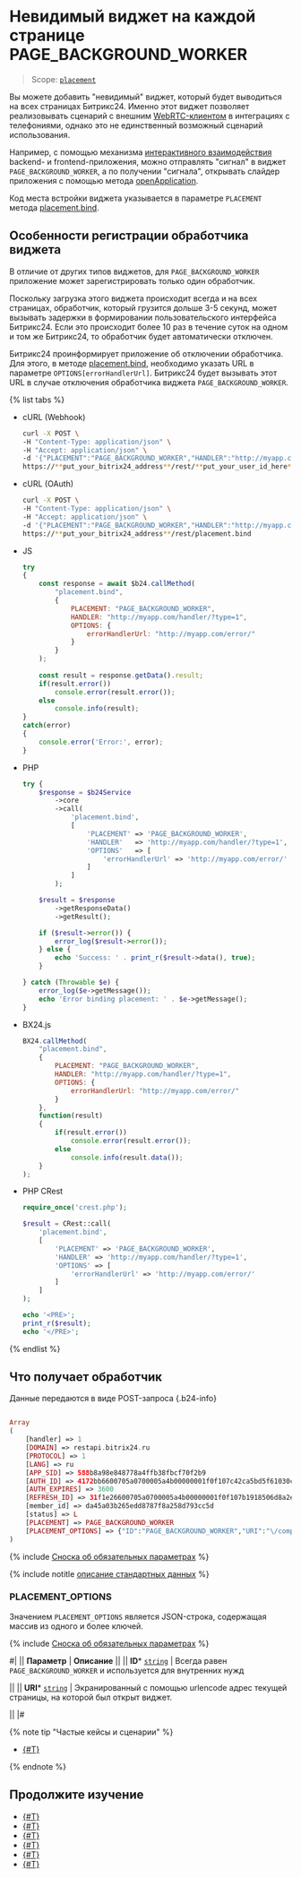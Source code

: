 # Невидимый виджет на каждой странице PAGE_BACKGROUND_WORKER

> Scope: [`placement`](../../scopes/permissions.md)

Вы можете добавить "невидимый" виджет, который будет выводиться на всех страницах Битрикс24. Именно этот виджет позволяет реализовывать сценарий с внешним [WebRTC-клиентом](../ui-interaction/page-background-worker/index.md) в интеграциях с телефониями, однако это не единственный возможный сценарий использования.

Например, с помощью механизма [интерактивного взаимодействия](../../interactivity/index.md) backend- и frontend-приложения, можно отправлять "сигнал" в виджет `PAGE_BACKGROUND_WORKER`, а по получении "сигнала", открывать слайдер приложения с помощью метода [openApplication](../open-application.md).

Код места встройки виджета указывается в параметре `PLACEMENT` метода [placement.bind](../placement-bind.md).

## Особенности регистрации обработчика виджета

В отличие от других типов виджетов, для `PAGE_BACKGROUND_WORKER` приложение может зарегистрировать только один обработчик.

Поскольку загрузка этого виджета происходит всегда и на всех страницах, обработчик, который грузится дольше 3-5 секунд, может вызывать задержки в формировании пользовательского интерфейса Битрикс24. Если это происходит более 10 раз в течение суток на одном и том же Битрикс24, то обработчик будет автоматически отключен.

Битрикс24 проинформирует приложение об отключении обработчика. Для этого, в методе [placement.bind](../placement-bind.md), необходимо указать URL в параметре `OPTIONS[errorHandlerUrl]`. Битрикс24 будет вызывать этот URL в случае отключения обработчика виджета `PAGE_BACKGROUND_WORKER`.

{% list tabs %}

- cURL (Webhook)

    ```bash
    curl -X POST \
    -H "Content-Type: application/json" \
    -H "Accept: application/json" \
    -d '{"PLACEMENT":"PAGE_BACKGROUND_WORKER","HANDLER":"http://myapp.com/handler/?type=1","OPTIONS":{"errorHandlerUrl":"http://myapp.com/error/"}}' \
    https://**put_your_bitrix24_address**/rest/**put_your_user_id_here**/**put_your_webbhook_here**/placement.bind
    ```

- cURL (OAuth)

    ```bash
    curl -X POST \
    -H "Content-Type: application/json" \
    -H "Accept: application/json" \
    -d '{"PLACEMENT":"PAGE_BACKGROUND_WORKER","HANDLER":"http://myapp.com/handler/?type=1","OPTIONS":{"errorHandlerUrl":"http://myapp.com/error/"},"auth":"**put_access_token_here**"}' \
    https://**put_your_bitrix24_address**/rest/placement.bind
    ```

- JS


    ```js
    try
    {
    	const response = await $b24.callMethod(
    		"placement.bind",
    		{ 
    			PLACEMENT: "PAGE_BACKGROUND_WORKER",
    			HANDLER: "http://myapp.com/handler/?type=1",
    			OPTIONS: {
    				errorHandlerUrl: "http://myapp.com/error/"
    			}
    		}
    	);
    	
    	const result = response.getData().result;
    	if(result.error())
    		console.error(result.error());
    	else
    		console.info(result);
    }
    catch(error)
    {
    	console.error('Error:', error);
    }
    ```

- PHP


    ```php
    try {
        $response = $b24Service
            ->core
            ->call(
                'placement.bind',
                [
                    'PLACEMENT' => 'PAGE_BACKGROUND_WORKER',
                    'HANDLER'   => 'http://myapp.com/handler/?type=1',
                    'OPTIONS'   => [
                        'errorHandlerUrl' => 'http://myapp.com/error/'
                    ]
                ]
            );
    
        $result = $response
            ->getResponseData()
            ->getResult();
    
        if ($result->error()) {
            error_log($result->error());
        } else {
            echo 'Success: ' . print_r($result->data(), true);
        }
    
    } catch (Throwable $e) {
        error_log($e->getMessage());
        echo 'Error binding placement: ' . $e->getMessage();
    }
    ```

- BX24.js

    ```js
    BX24.callMethod(
        "placement.bind",
        { 
            PLACEMENT: "PAGE_BACKGROUND_WORKER",
            HANDLER: "http://myapp.com/handler/?type=1",
            OPTIONS: {
                errorHandlerUrl: "http://myapp.com/error/"
            }
        },
        function(result)
        {
            if(result.error())
                console.error(result.error());
            else
                console.info(result.data());
        }
    );
    ```

- PHP CRest

    ```php
    require_once('crest.php');

    $result = CRest::call(
        'placement.bind',
        [
            'PLACEMENT' => 'PAGE_BACKGROUND_WORKER',
            'HANDLER' => 'http://myapp.com/handler/?type=1',
            'OPTIONS' => [
                'errorHandlerUrl' => 'http://myapp.com/error/'
            ]
        ]
    );

    echo '<PRE>';
    print_r($result);
    echo '</PRE>';
    ```

{% endlist %}

## Что получает обработчик

Данные передаются в виде POST-запроса {.b24-info}

```php

Array
(
    [handler] => 1
    [DOMAIN] => restapi.bitrix24.ru
    [PROTOCOL] => 1
    [LANG] => ru
    [APP_SID] => 588b8a98e848778a4ffb38fbcf70f2b9
    [AUTH_ID] => 4172bb6600705a0700005a4b00000001f0f107c42ca5bd5f61030c5d9c3e4d60d11b5a
    [AUTH_EXPIRES] => 3600
    [REFRESH_ID] => 31f1e26600705a0700005a4b00000001f0f107b1918506d8a2ed9ecf76e8fdac962471
    [member_id] => da45a03b265edd8787f8a258d793cc5d
    [status] => L
    [PLACEMENT] => PAGE_BACKGROUND_WORKER
    [PLACEMENT_OPTIONS] => {"ID":"PAGE_BACKGROUND_WORKER","URI":"\/company\/personal\/user\/1\/blog\/"}
)

```

{% include [Сноска об обязательных параметрах](../../../_includes/required.md) %}

{% include notitle [описание стандартных данных](../_includes/widget_data.md) %}

### PLACEMENT_OPTIONS

Значением `PLACEMENT_OPTIONS` является JSON-строка, содержащая массив из одного и более ключей.

{% include [Сноска об обязательных параметрах](../../../_includes/required.md) %}

#|
|| **Параметр** | **Описание** ||
|| **ID***
[`string`](../../data-types.md) | Всегда равен `PAGE_BACKGROUND_WORKER` и используется для внутренних нужд

||
|| **URI***
[`string`](../../data-types.md) | Экранированный с помощью urlencode адрес текущей страницы, на которой был открыт виджет.

||
|#

{% note tip "Частые кейсы и сценарии" %}

- [{#T}](../ui-interaction/page-background-worker/index.md)

{% endnote %}

## Продолжите изучение

- [{#T}](../placement-bind.md)
- [{#T}](../ui-interaction/index.md)
- [{#T}](../ui-interaction/crm-card.md)
- [{#T}](../../interactivity/index.md)
- [{#T}](../open-application.md)
- [{#T}](../open-path.md)

